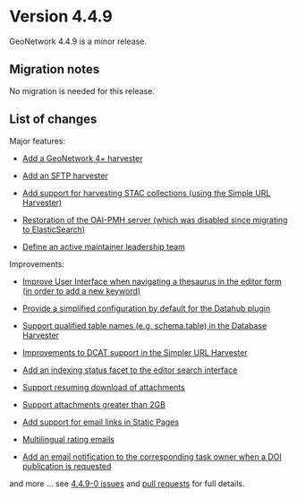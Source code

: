 # Version 4.4.9

GeoNetwork 4.4.9 is a minor release.

## Migration notes

No migration is needed for this release.

## List of changes

Major features:

* [Add a GeoNetwork 4+ harvester](https://github.com/geonetwork/core-geonetwork/pull/7579)

* [Add an SFTP harvester](https://github.com/geonetwork/core-geonetwork/pull/8672)

* [Add support for harvesting STAC collections (using the Simple URL Harvester)](https://github.com/geonetwork/core-geonetwork/pull/8870)

* [Restoration of the OAI-PMH server (which was disabled since migrating to ElasticSearch)](https://github.com/geonetwork/core-geonetwork/pull/8841)

* [Define an active maintainer leadership team](https://github.com/geonetwork/core-geonetwork/pull/8880)

Improvements:

* [Improve User Interface when navigating a thesaurus in the editor form (in order to add a new keyword)](https://github.com/geonetwork/core-geonetwork/pull/8925)

* [Provide a simplified configuration by default for the Datahub plugin](https://github.com/geonetwork/core-geonetwork/pull/9003)

* [Support qualified table names (e.g. schema.table) in the Database Harvester](https://github.com/geonetwork/core-geonetwork/pull/8930)

* [Improvements to DCAT support in the Simpler URL Harvester](https://github.com/geonetwork/core-geonetwork/pull/8903)

* [Add an indexing status facet to the editor search interface](https://github.com/geonetwork/core-geonetwork/pull/8986)

* [Support resuming download of attachments](https://github.com/geonetwork/core-geonetwork/pull/8940)

* [Support attachments greater than 2GB](https://github.com/geonetwork/core-geonetwork/pull/8946)

* [Add support for email links in Static Pages](https://github.com/geonetwork/core-geonetwork/pull/8605)

* [Multilingual rating emails](https://github.com/geonetwork/core-geonetwork/pull/8916)

* [Add an email notification to the corresponding task owner when a DOI publication is requested](https://github.com/geonetwork/core-geonetwork/pull/8721)


and more \... see [4.4.9-0 issues](https://github.com/geonetwork/core-geonetwork/issues?q=is%3Aissue+milestone%3A4.4.9+is%3Aclosed) and [pull requests](https://github.com/geonetwork/core-geonetwork/pulls?page=3&q=is%3Apr+milestone%3A4.4.9+is%3Aclosed) for full details.
